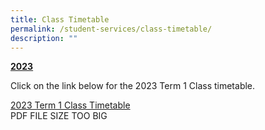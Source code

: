 ```yaml
---
title: Class Timetable
permalink: /student-services/class-timetable/
description: ""
---
```

<p><strong><u>2023</u></strong></p>
<p>Click on the link below for the 2023 Term 1 Class timetable.</p>
<p><a href="/files/2023_Sem%201_Class%20TT.pdf" target="_blank" rel="noopener">2023 Term 1 Class Timetable</a><br>
PDF FILE SIZE TOO BIG</p>